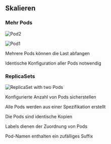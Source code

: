 ## Skalieren

### Mehr Pods

![Pod2](images/kubernetes-icons/resources/unlabeled/pod.svg) <!-- .element: style="float: right; padding-left: 1em; padding-right: 1.4em;" -->

![Pod1](images/kubernetes-icons/resources/unlabeled/pod.svg) <!-- .element: style="float: right; padding-left: 1em;" -->

Mehrere Pods können die Last abfangen

Identische Konfiguration aller Pods notwendig

### ReplicaSets

![ReplicaSet with two Pods](120_kubernetes/07_scale/replicaset.drawio.svg) <!-- .element: style="float: right;" -->

Konfigurierte Anzahl von Pods sicherstellen

Alle Pods werden aus einer Spezifikation erstellt

Die Pods sind identische Kopien

Labels dienen der Zuordnung von Pods

Pod-Namen enthalten ein zufälliges Suffix
